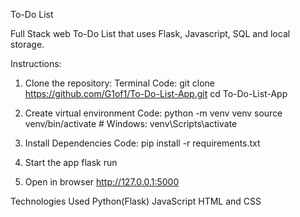 To-Do List

Full Stack web To-Do List that uses Flask, Javascript, SQL and local storage. 

Instructions:

 1. Clone the repository:
Terminal Code:
git clone https://github.com/G1of1/To-Do-List-App.git
  cd To-Do-List-App
2. Create virtual environment
Code:
python -m venv venv
source venv/bin/activate  # Windows: venv\Scripts\activate

3. Install Dependencies
Code:
pip install -r requirements.txt

4. Start the app
flask run

5. Open in browser
http://127.0.0.1:5000

Technologies Used
Python(Flask)
JavaScript
HTML and CSS
